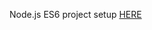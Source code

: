 Node.js ES6 project setup [HERE](https://medium.com/@jcbaey/nodejs-es6-up-and-running-8e9bd983323f)
